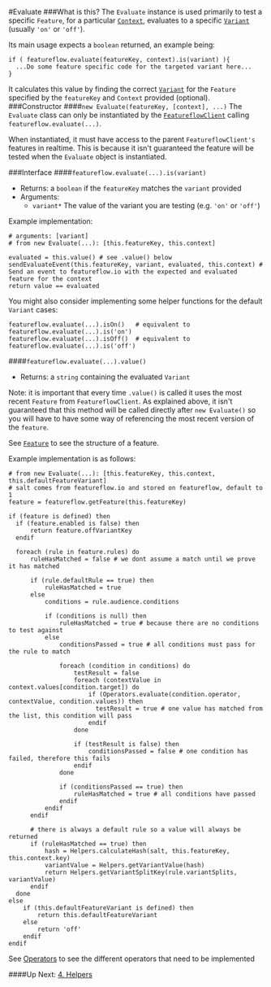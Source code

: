 #Evaluate
###What is this?
The `Evaluate` instance is used primarily to test a specific `Feature`, for a particular [`Context`](./x.Context.md), 
evaluates to a specific [`Variant`](./x.Varaint.md) (usually `'on'` or `'off'`).
 
Its main usage expects a `boolean` returned, an example being: 
```
if ( featureflow.evaluate(featureKey, context).is(variant) ){
  ...Do some feature specific code for the targeted variant here...
}
``` 

It calculates this value by finding the correct [`Variant`](./x.Varaint.md) for the `Feature` specified by the `featureKey`
 and `Context` provided (optional).
###Constructor
####`new Evaluate(featureKey, [context], ...)`
The `Evaluate` class can only be instantiated by the [`FeatureflowClient`]('./2.FeatureflowClient.md) calling `featureflow.evaluate(...)`.

When instantiated, it must have access to the parent `FeatureflowClient's` features in realtime. 
This is because it isn't guaranteed the feature will be tested when the `Evaluate` object is instantiated.

###Interface
####`featureflow.evaluate(...).is(variant)`
- Returns: a `boolean` if the `featureKey` matches the `variant` provided
- Arguments:
  - `variant*` The value of the variant you are testing (e.g. `'on'` or `'off'`)
  
Example implementation:
```
# arguments: [variant]
# from new Evaluate(...): [this.featureKey, this.context]

evaluated = this.value() # see .value() below
sendEvaluateEvent(this.featureKey, variant, evaluated, this.context) # Send an event to featureflow.io with the expected and evaluated feature for the context
return value == evaluated
```

You might also consider implementing some helper functions for the default `Variant` cases:
```
featureflow.evaluate(...).isOn()   # equivalent to featureflow.evaluate(...).is('on')
featureflow.evaluate(...).isOff()  # equivalent to featureflow.evaluate(...).is('off')
```
  
  
####`featureflow.evaluate(...).value()`
- Returns: a `string` containing the evaluated `Variant`

Note: it is important that every time `.value()` is called it uses the most recent `Feature` from `FeatureflowClient`. 
As explained above, it isn't guaranteed that this method will be called directly after `new Evaluate()` so you will have
to have some way of referencing the most recent version of the `feature`.

See [`Feature`](./x.Feature.md) to see the structure of a feature.

Example implementation is as follows:
```
# from new Evaluate(...): [this.featureKey, this.context, this.defaultFeatureVariant]
# salt comes from featureflow.io and stored on featureflow, default to 1
feature = featureflow.getFeature(this.featureKey)

if (feature is defined) then
  if (feature.enabled is false) then
      return feature.offVariantKey
  endif
  
  foreach (rule in feature.rules) do
      ruleHasMatched = false # we dont assume a match until we prove it has matched
      
      if (rule.defaultRule == true) then
          ruleHasMatched = true
      else
          conditions = rule.audience.conditions
          
          if (conditions is null) then
              ruleHasMatched = true # because there are no conditions to test against
          else
              conditionsPassed = true # all conditions must pass for the rule to match
              
              foreach (condition in conditions) do
                  testResult = false
                  foreach (contextValue in context.values[condition.target]) do
                      if (Operators.evaluate(condition.operator, contextValue, condition.values)) then
                        testResult = true # one value has matched from the list, this condition will pass
                      endif   
                  done
                  
                  if (testResult is false) then
                      conditionsPassed = false # one condition has failed, therefore this fails
                  endif
              done
              
              if (conditionsPassed == true) then
                  ruleHasMatched = true # all conditions have passed
              endif
          endif
      endif
  
      # there is always a default rule so a value will always be returned
      if (ruleHasMatched == true) then
          hash = Helpers.calculateHash(salt, this.featureKey, this.context.key)
          variantValue = Helpers.getVariantValue(hash)
          return Helpers.getVariantSplitKey(rule.variantSplits, variantValue) 
      endif
  done
else
    if (this.defaultFeatureVariant is defined) then
        return this.defaultFeatureVariant
    else
        return 'off'
    endif
endif
```

See [Operators](./5.Operators.md) to see the different operators that need to be implemented

####Up Next: [4. Helpers](4.VariantHelpers.md)

